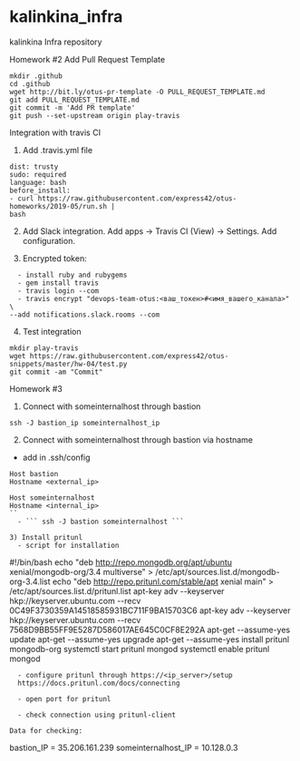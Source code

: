 # kalinkina_infra
kalinkina Infra repository

Homework #2
Add Pull Request Template

``` 
mkdir .github
cd .github
wget http://bit.ly/otus-pr-template -O PULL_REQUEST_TEMPLATE.md
git add PULL_REQUEST_TEMPLATE.md
git commit -m 'Add PR template'
git push --set-upstream origin play-travis 
```

Integration with travis CI
1) Add .travis.yml file
```
dist: trusty
sudo: required
language: bash
before_install:
- curl https://raw.githubusercontent.com/express42/otus-homeworks/2019-05/run.sh |
bash
```
2) Add Slack integration. Add apps -> Travis CI (View) -> Settings. Add configuration.

3) Encrypted token:

```
  - install ruby and rubygems
  - gem install travis
  - travis login --com
  - travis encrypt "devops-team-otus:<ваш_токен>#<имя_вашего_канала>" \
--add notifications.slack.rooms --com
```

4) Test integration

```
mkdir play-travis
wget https://raw.githubusercontent.com/express42/otus-snippets/master/hw-04/test.py
git commit -am "Commit"
```

Homework #3

1) Connect with someinternalhost through bastion
```
ssh -J bastion_ip someinternalhost_ip
```

2) Connect with someinternalhost through bastion via hostname 
  - add in .ssh/config

```
Host bastion
Hostname <external_ip>

Host someinternalhost
Hostname <internal_ip>
``
  - ``` ssh -J bastion someinternalhost ```

3) Install pritunl
  - script for installation
```
#!/bin/bash
echo "deb http://repo.mongodb.org/apt/ubuntu xenial/mongodb-org/3.4 multiverse" > /etc/apt/sources.list.d/mongodb-org-3.4.list
echo "deb http://repo.pritunl.com/stable/apt xenial main" > /etc/apt/sources.list.d/pritunl.list
apt-key adv --keyserver hkp://keyserver.ubuntu.com --recv 0C49F3730359A14518585931BC711F9BA15703C6
apt-key adv --keyserver hkp://keyserver.ubuntu.com --recv 7568D9BB55FF9E5287D586017AE645C0CF8E292A
apt-get --assume-yes update
apt-get --assume-yes upgrade
apt-get --assume-yes install pritunl mongodb-org
systemctl start pritunl mongod
systemctl enable pritunl mongod
```
  - configure pritunl through https://<ip_server>/setup
  https://docs.pritunl.com/docs/connecting

  - open port for pritunl

  - check connection using pritunl-client

Data for checking:
```
bastion_IP = 35.206.161.239
someinternalhost_IP = 10.128.0.3
```

